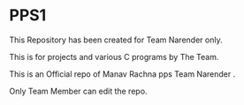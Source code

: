 # PPS1
This Repository has been created for Team Narender only.

This is for projects and various C programs by The Team.

This is an Official repo of Manav Rachna pps Team Narender .

Only Team Member can edit the repo.
